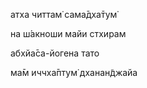 атха читтам̇ сама̄дха̄тум̇

на ш́акноши майи стхирам

абхйа̄са-йогена тато

ма̄м иччха̄птум̇ дханан̃джайа